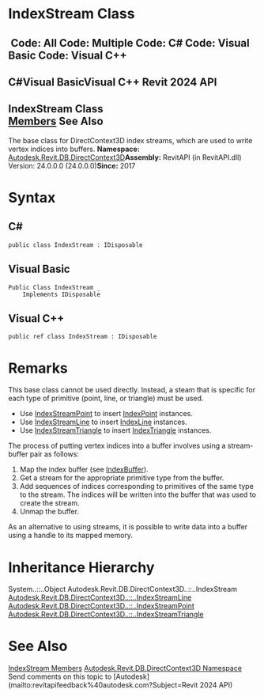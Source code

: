 # IndexStream Class

﻿
 Code: All Code: Multiple Code: C# Code: Visual Basic Code: Visual C++   
---  
C#Visual BasicVisual C++
Revit 2024 API  
---  
IndexStream Class  
[Members](402d0836-1f62-8762-5c60-83e34ea06520.md "IndexStream Members") See Also  
---  
The base class for DirectContext3D index streams, which are used to write vertex indices into buffers. 
**Namespace:** [Autodesk.Revit.DB.DirectContext3D](f4ba10f0-55ea-5344-173b-688405391794.md "Autodesk.Revit.DB.DirectContext3D Namespace")**Assembly:** RevitAPI (in RevitAPI.dll) Version: 24.0.0.0 (24.0.0.0)**Since:** 2017 
# Syntax
C#  
---  
```text
public class IndexStream : IDisposable
```
  
Visual Basic  
---  
```text
Public Class IndexStream _
	Implements IDisposable
```
  
Visual C++  
---  
```text
public ref class IndexStream : IDisposable
```
  
# Remarks
This base class cannot be used directly. Instead, a steam that is specific for each type of primitive (point, line, or triangle) must be used. 
  * Use [IndexStreamPoint](b2ab0423-2e31-d5a2-ef70-197ca1bf9687.md "IndexStreamPoint Class") to insert [IndexPoint](cd53f076-2011-ce3a-f92e-3b384f21b8ec.md "IndexPoint Class") instances.
  * Use [IndexStreamLine](bc5f0c34-05dc-1957-13bd-f1199e12ba97.md "IndexStreamLine Class") to insert [IndexLine](3b22e25e-f934-3931-6f22-e451ffcc11b0.md "IndexLine Class") instances.
  * Use [IndexStreamTriangle](eb2d6eca-ee09-b69b-fb7c-c84a030cc580.md "IndexStreamTriangle Class") to insert [IndexTriangle](96cdfb77-c6e0-7866-c1f7-799f3dda0ad5.md "IndexTriangle Class") instances.

The process of putting vertex indices into a buffer involves using a stream-buffer pair as follows: 
  1. Map the index buffer (see [IndexBuffer](186f6b15-38c7-cee7-6163-396cfdea43ee.md "IndexBuffer Class")).
  2. Get a stream for the appropriate primitive type from the buffer.
  3. Add sequences of indices corresponding to primitives of the same type to the stream. The indices will be written into the buffer that was used to create the stream.
  4. Unmap the buffer.

As an alternative to using streams, it is possible to write data into a buffer using a handle to its mapped memory. 
# Inheritance Hierarchy
System..::..Object Autodesk.Revit.DB.DirectContext3D..::..IndexStream [Autodesk.Revit.DB.DirectContext3D..::..IndexStreamLine](bc5f0c34-05dc-1957-13bd-f1199e12ba97.md "IndexStreamLine Class") [Autodesk.Revit.DB.DirectContext3D..::..IndexStreamPoint](b2ab0423-2e31-d5a2-ef70-197ca1bf9687.md "IndexStreamPoint Class") [Autodesk.Revit.DB.DirectContext3D..::..IndexStreamTriangle](eb2d6eca-ee09-b69b-fb7c-c84a030cc580.md "IndexStreamTriangle Class")
# See Also
[IndexStream Members](402d0836-1f62-8762-5c60-83e34ea06520.md "IndexStream Members")
[Autodesk.Revit.DB.DirectContext3D Namespace](f4ba10f0-55ea-5344-173b-688405391794.md "Autodesk.Revit.DB.DirectContext3D Namespace")
Send comments on this topic to [Autodesk](mailto:revitapifeedback%40autodesk.com?Subject=Revit 2024 API)
